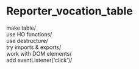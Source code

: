 ﻿# Reporter_vocation_table
 make table/   
 use HO functions/  
 use destructure/  
 try imports & exports/  
 work with DOM elements/  
 add eventListener('click')/  
